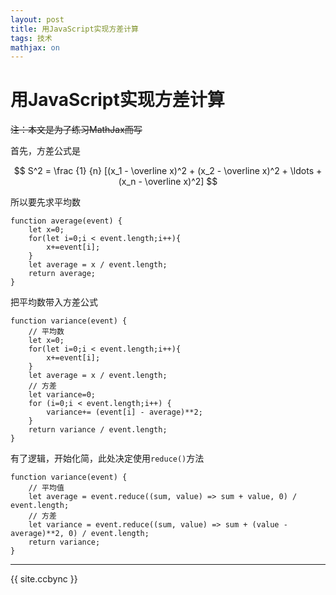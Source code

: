 ```yaml
---
layout: post
title: 用JavaScript实现方差计算
tags: 技术
mathjax: on
---
```


# 用JavaScript实现方差计算

~~注：本文是为了练习MathJax而写~~

首先，方差公式是

$$ S^2 = \frac {1} {n} [(x_1 - \overline x)^2 + (x_2 - \overline x)^2 + \ldots + (x_n - \overline x)^2] $$

所以要先求平均数

```
function average(event) {
    let x=0;
    for(let i=0;i < event.length;i++){
        x+=event[i];
    }
    let average = x / event.length;
    return average;
}
```

把平均数带入方差公式

```
function variance(event) {
    // 平均数
    let x=0;
    for(let i=0;i < event.length;i++){
        x+=event[i];
    }
    let average = x / event.length;
    // 方差
    let variance=0;
    for (i=0;i < event.length;i++) {
        variance+= (event[i] - average)**2;
    }
    return variance / event.length;
}
```

有了逻辑，开始化简，此处决定使用`reduce()`方法

```
function variance(event) {
    // 平均值
    let average = event.reduce((sum, value) => sum + value, 0) / event.length;
    // 方差
    let variance = event.reduce((sum, value) => sum + (value - average)**2, 0) / event.length;
    return variance;
}
```

------------------

{{ site.ccbync }}
